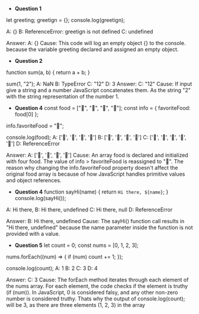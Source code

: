 - **Question 1**

let greeting;
greetign = {};
console.log(greetign);

A: {}
B: ReferenceError: greetign is not defined
C: undefined

Answer: A: {}
Cause: This code will log an empty object {} to the console. because the variable greeting declared and assigned an empty object.


- **Question 2**

function sum(a, b) {
  return a + b;
}

sum(1, "2");
A: NaN
B: TypeError
C: "12"
D: 3
Answer: C: "12"
Cause: If input give a string and a number JavaScript concatenates them. As the string "2" with the string representation of the number 1.


- **Question 4**
const food = ["🍕", "🍫", "🥑", "🍔"];
const info = { favoriteFood: food[0] };

info.favoriteFood = "🍝";

console.log(food);
A: ['🍕', '🍫', '🥑', '🍔']
B: ['🍝', '🍫', '🥑', '🍔']
C: ['🍝', '🍕', '🍫', '🥑', '🍔']
D: ReferenceError

Answer: A: ['🍕', '🍫', '🥑', '🍔']
Cause: An array food is declared and initialized with four food. The value of info > favoriteFood is reassigned to "🍝". 
The reason why changing the info.favoriteFood property doesn't affect the original food array is because of how JavaScript handles primitive values and object references.

- **Question 4**
function sayHi(name) {
  return `Hi there, ${name}`;
}
console.log(sayHi());

A: Hi there,
B: Hi there, undefined
C: Hi there, null
D: ReferenceError

Answer: B: Hi there, undefined
Cause: The sayHi() function call results in "Hi there, undefined" because the name parameter inside the function is not provided with a value.


- **Question 5**
let count = 0;
const nums = [0, 1, 2, 3];

nums.forEach((num) => {
  if (num) count += 1;
});

console.log(count);
A: 1
B: 2
C: 3
D: 4

Answer: C: 3
Cause: The forEach method iterates through each element of the nums array. For each element, the code checks if the element is truthy (if (num)). In JavaScript, 0 is considered falsy, and any other non-zero number is considered truthy.
Thats why the output of console.log(count); will be 3, as there are three elements (1, 2, 3) in the array